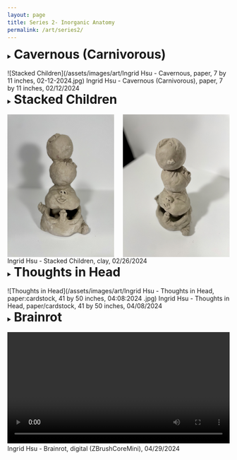```yaml
---
layout: page
title: Series 2- Inorganic Anatomy
permalink: /art/series2/
---
```


<details>
  <summary><h1 style="display: inline; margin-bottom: 0;">Cavernous (Carnivorous)</h1></summary>
    This piece is layered. Skin, flesh, sinews. Ribcage, lungs, heart. Layers upon layers protecting the root of our life, the light that shines within. This piece is fragile. The surface layers especially are easily broken, although the ribcage stands strong and structured. This piece is modifiable. Each layer can stand alone, complete in its own way, or they can be adjusted to a different (unnatural) order. 
    <br>
    <br>
    Starting off the series with a traditional interpretation of Inorganic Anatomy, “Cavernous (Carnivorous)” mirrors the cavern that is the human body, inviting the viewer in to explore its mysteries. But is it a trap? Will you trip over the winding roots and hanging vines and fall, exposed to the inner dangers. Like a carnivorous plant, will the cavern engulf you so you fail to exist? 
    <br>
    <br>
    This piece represents a fresh start for a new semester, with none of the thematic elements from my previous series. I’ve wanted to try making art with paper-cutting since middle school, when a visiting artist showed us her incredibly intricate scenes of paper cuttings. I have some previous experience with the medium from making decorations during Lunar New Year, but I’ve never been so intentional about details. This process was a new experience because I had to think in different ways to work with negative space and consider the layering visuals of the work overall. I made purposeful decisions, like with the limited choice of colors and the slight elevations with foam board. While this work is still viewed 2-dimensionally, the elevation and layers add that 3-dimensional aspect that will be integral to this new series.
</details>
<br>
![Stacked Children](/assets/images/art/Ingrid Hsu - Cavernous, paper, 7 by 11 inches, 02-12-2024.jpg)
Ingrid Hsu - Cavernous (Carnivorous), paper, 7 by 11 inches, 02/12/2024

<br>

<details>
  <summary><h1 style="display: inline; margin-bottom: 0;">Stacked Children</h1></summary>
    “Stacked Children” is not my first work with clay, but it made me fall in love with the medium. Inspired by Johnson Tsang’s baby faces, I went into this work with very little idea of what I wanted to do besides the medium and the artist I wanted to emulate. Working 3-dimensionally to mold faces out of a plain ball of clay gives a type of higher power that comes with creating; this is the most attached I’ve been to an art piece in a while. Seeing the faces come to form and customizing their expressions made me really happy. With working in 3D, I had to learn how to work from all angles and experiment with the figure, specifically parts of the body that I don’t usually work with (limbs, torso, etc.). While the process was a little frustrating, with the fragility of the clay and weight distribution issues causing some problems, the end product was very rewarding. I’ve been told the babies are a little creepy; they’re not really human, and their expressions give them a somewhat surreal feeling, similar to the drawings of Yoshitomo Nara. But I think these slightly dysmorphic expressions represent both my art-style and the theme of this series: Inorganic Anatomy- the body unnaturally: distorted, strained, inhuman. 
</details>
<br>
<div style="display: flex; gap: 20px;">
  <img src="/assets/images/art/stacked children 1.jpg" alt="Stacked Children 1" style="width: 48%;">
  <img src="/assets/images/art/stacked children 2.jpg" alt="Stacked Children 2" style="width: 48%;">
</div>
Ingrid Hsu - Stacked Children, clay, 02/26/2024

<br>

<details>
  <summary><h1 style="display: inline; margin-bottom: 0;">Thoughts in Head</h1></summary>
    “Thoughts in Head” is a visual representation of our One Photo a Day assignment. In the modern age, if you go to a concert, you’ll see most people on their phones recording. The urge to capture memories digitally is extreme. I have an intense attachment to my photos. If my phone were to break, those would be the only things I really miss. Digital photos are a stronger form of memory. And we are made up of our memories. This piece demonstrates how I, as a collective whole, am made up of the small instances of each day, the parts of my day that stand out enough to be included in my one photo. Like a digital journal, this piece collects the most significant moments/people of my recent years, as well as some photos that show the simplicity of daily routines. It's a different interpretation of inorganic anatomy– the“inorganic” (digital) representation of my internal workings, my inner make-up. The photos, each too small to be noticed individually, collectively form a self-portrait. The self-portrait photo is unlike my previous self-portraits, a version of myself different from what I typically portray. 
    <br>
    <br>
    It took me a while to decide what I wanted to do with this piece. I knew I wanted to do a collage, and I was originally going to do something directly inspired by Stefan Yordanov and the human form. But then there were issues with what images to use, color payoff and paper quality, and the meaning behind the piece. So I decided to make it more personal. Using my own images, I no longer wanted to do a full body piece. I decided to think back to one of my 36 Apples from the start of the year and make a collective image. It took a lot longer than expected. I’ve never done a collage like this before, and so I was really winging it, trying hard to make sure the colors didn’t all blend together. I had to be very deliberate, especially because the piece was quite fragile. Surprisingly, I didn’t plan the pictures at all yet used every part of every picture I printed; I only got intentional with the images I was printing towards the end to fill in the hair. I think the final product is really cool, but I don’t think I’ll be doing anything similar anytime soon, at least on this scale. I don’t think this work needed to be so big– since I didn’t do the originally planned full body, the piece ended up being larger than life. 
</details>
<br>
![Thoughts in Head](/assets/images/art/Ingrid Hsu - Thoughts in Head, paper:cardstock, 41 by 50 inches, 04:08:2024 .jpg)
Ingrid Hsu - Thoughts in Head, paper/cardstock, 41 by 50 inches, 04/08/2024 

<br>

<details>
  <summary><h1 style="display: inline; margin-bottom: 0;">Brainrot</h1></summary>
    *Its twisting lips, all-engulfing, stretch open to swallow you alive.* Teresa Duck, my previous Sunday Papers artist, melds human anatomy with flowers, similar to elements I used in my previous series. For this project, I decided to take a different approach to the incorporation of plants. Of all carnivorous plants, venus flytraps have always reminded me the most of humans, with their eerily grinning mouths and skin reminiscent of human flesh. They’re cavernous– I would have named this piece *Cavernous (Carnivorous)* had I not already used it. Originally, I was going to draw the connection between the plant and flesh by using the patterns of human muscle that you see in the anatomical drawings. But as I was drawing the head, I realized how brain-like it was. So I ran with it. The head became the brain. The body, stem / vines, became neurons / dendrites, like complex tree branches tangled together. The roots of life became a different form of the root of our life. While plants are organic, they aren’t considered “alive” in the same way we are– this work, with its model being the most human-like venus flytrap, also presents the question of plant sentience and moral responsibility. 
    <br>
    <br>
    Although not anatomically correct, this piece is inherently inorganic in its medium. It’s another piece whose value lies in the process. I’m not very familiar with digital art in general, and I’ve never used digital modeling as an art form. So the process of becoming familiar with the tools was a big step for me. Everytime I work with digital art, I get overwhelmed by the power you have- the tools, shortcuts, hacks; it intimidates me. I tried to take it slow, watching tutorials and only using beginner tools. It was a really enjoyable experience, and I am proud of what came out of it. I tried to add a lot of detail with the clay buildup and slash tools that may not come through the quality and rendering of the model, like the hashing or cuts/warts/texture on the head. I added this texture all over the body as well for cohesion. While I’m aware that my work is probably in that beginner stage where it looks good to the untrained eye but holds many possible areas for improvement in the form/composition or details/texture, I am proud of how I grew comfortable during this process, both with the tool and making mistakes (using Command Z over and over again). 
    <br>
    <br>
    The tool I used is mainly for character design– I hope in the future to create a whole, more complete scene. I also really wish I could add color to this work, but the tool doesn’t allow for it. It’s free and for beginners, so there are lots of limitations in how much I can do. I also think 3D printing would be cool in theory, but I know from experience that it wouldn’t capture the detail and wouldn’t work well structurally. I also don’t like 3D printing material/art in general. Therefore, I think this piece is best kept and viewed digitally. 
</details>
<br>
<video width="100%" height="auto" controls>
  <source src="{{ '/assets/images/art/Brainrot.mp4' | relative_url }}" type="video/mp4">
  Your browser does not support the video tag.
</video>
Ingrid Hsu - Brainrot, digital (ZBrushCoreMini), 04/29/2024 